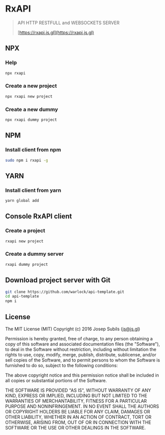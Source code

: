 # RxAPI
> API HTTP RESTFULL and WEBSOCKETS SERVER
>
> [https://rxapi.js.gl](https://rxapi.js.gl)

## NPX
### Help
```sh
npx rxapi
```

### Create a new project
```sh
npx rxapi new project
```

### Create a new dummy
```sh
npx rxapi dummy project
```

## NPM
### Install client from npm
```sh
sudo npm i rxapi -g
```

## YARN
### Install client from yarn
```sh
yarn global add
```

## Console RxAPI client
### Create a project
```sh
rxapi new project
```

### Create a dummy server
```sh
rxapi dummy project
```

## Download project server with Git
```sh
git clone https://github.com/warlock/api-template.git
cd api-template
npm i
```

## License
The MIT License (MIT)
Copyright (c) 2016 Josep Subils (js@js.gl)

Permission is hereby granted, free of charge, to any person obtaining a copy of this software and associated documentation files (the "Software"), to deal in the Software without restriction, including without limitation the rights to use, copy, modify, merge, publish, distribute, sublicense, and/or sell copies of the Software, and to permit persons to whom the Software is furnished to do so, subject to the following conditions:

The above copyright notice and this permission notice shall be included in all copies or substantial portions of the Software.

THE SOFTWARE IS PROVIDED "AS IS", WITHOUT WARRANTY OF ANY KIND, EXPRESS OR IMPLIED, INCLUDING BUT NOT LIMITED TO THE WARRANTIES OF MERCHANTABILITY, FITNESS FOR A PARTICULAR PURPOSE AND NONINFRINGEMENT. IN NO EVENT SHALL THE AUTHORS OR COPYRIGHT HOLDERS BE LIABLE FOR ANY CLAIM, DAMAGES OR OTHER LIABILITY, WHETHER IN AN ACTION OF CONTRACT, TORT OR OTHERWISE, ARISING FROM, OUT OF OR IN CONNECTION WITH THE SOFTWARE OR THE USE OR OTHER DEALINGS IN THE SOFTWARE.

